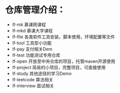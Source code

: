 # 仓库管理介绍：

 * lf-mk        慕课网课程
 * lf-mkd       慕课大学课程
 * lf-file      各类软件工具安装，脚本使用，环境配置等文件
 * lf-tool      工具型小功能
 * lf-pay       支付相关Dem
 * lf-test      功能测试专用仓库
 * lf-open      开放至中央仓库的项目，托管maven开源使用
 * lf-project   简易的小项目，完整项目，可直接使用
 * lf-study     其他途径的学习Demo
 * lf-leetcode  算法相关
 * lf-interview 面试相关

